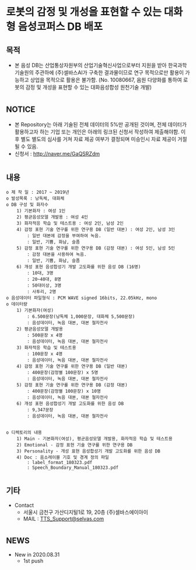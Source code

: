 
# 로봇의 감정 및 개성을 표현할 수 있는 대화형 음성코퍼스 DB 배포

## 목적
+ 본 음성 DB는 산업통상자원부의 산업기술혁신사업으로부터 지원을 받아 한국과학기술원의 주관하에 (주)셀바스AI가 구축한 결과물이므로 	연구 목적으로만 활용이 가능하고 상업을 목적으로 활용은 불가함. (No. 10080667, 음원 다양화를 통하여 로봇의 감정 및 개성을 표현할 수 있는 대화음성합성 원천기술 개발)
#
## NOTICE
+ 본 Repository는 아래 기술된 전체 데이터의 5%만 공개된 것이며, 전체 데이터가 활용하고자 하는 기업 또는 개인은 아래의 링크된 신청서 작성하여 제출해야함. 이후 별도 별도의 심사를 거쳐 자료 제공 여부가 결정되며 미승인시 자료 제공이 거절될 수 있음.
+ 신청서 : <http://naver.me/GaQSRZdm>
#
## 내용
	o 제 작 일 : 2017 ~ 2019년
	o 발성목록 : 낭독체, 대화체
	o DB 구성 및 화자수 
		1) 기본화자 : 여성 1인
		2) 평균음성모델 개발용 : 여성 4인
		3) 화자적응 학습 및 테스트용 : 여성 2인, 남성 2인
		4) 감정 표현 기술 연구를 위한 연구용 DB (일반 대본) : 여성 2인, 남성 3인
			: 일반 대본에 감정을 부여하여 녹음.
			: 일반, 기쁨, 화남, 슬픔		
		5) 감정 표현 기술 연구를 위한 연구용 DB (감정 대본) : 여성 5인, 남성 5인
			: 감정 대본을 사용하여 녹음.
			: 일반, 기쁨, 화남, 슬픔
		6) 개성 표현 음성합성기 개발 고도화를 위한 음성 DB (16명)
			: 10대, 3명
			: 20~40대, 8명
			: 50대이상, 3명
			: 사투리, 2명
	o 음성데이터 파일형식 : PCM WAVE signed 16bits, 22.05kHz, mono
	o 데이터량
		1) 기본화자(여성)
			: 6.500문장(낭독체 1,000문장, 대화체 5,500문장)
			: 음성데이터, 녹음 대본, 대본 철자전사
		2) 평균음성모델 개발용
			: 500문장 x 4명
			: 음성데이터, 녹음 대본, 대본 철자전사
		3) 화자적응 학습 및 테스트용
			: 100문장 x 4명
			: 음성데이터, 녹음 대본, 대본 철자전사
		4) 감정 표현 기술 연구를 위한 연구용 DB (일반 대본)
			: 400문장(감정별 100문장) x 5명
			: 음성데이터, 녹음 대본, 대본 철자전사
		5) 감정 표현 기술 연구를 위한 연구용 DB (감정 대본)
			: 400문장(감정별 100문장) x 10명
			: 음성데이터, 녹음 대본, 대본 철자전사
		6) 개성 표현 음성합성기 개발 고도화를 위한 음성 DB
			: 9,347문장
			: 음성데이터, 녹음 대본, 대본 철자전사


	o 디렉토리의 내용
		1) Main	- 기본화자(여성), 평균음성모델 개발용, 화자적응 학습 및 테스트용
		2) Emotional - 감정 표현 기술 연구를 위한 연구용 DB
		3) Personality - 개성 표현 음성합성기 개발 고도화를 위한 음성 DB
		4) Doc : 음소레이블 기호 및 경계 정의 파일 
			: label_format_180323.pdf
			: Speech_Boundary_Manual_180323.pdf

#
## 기타
+ Contact
    - 서울시 금천구 가산디지털1로 19, 20층 (주)셀바스에이아이
    - MAIL : TTS_Support@selvas.com
#
## NEWS
+ New in 2020.08.31
	 - 1st push
